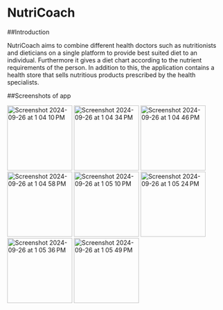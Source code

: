 # NutriCoach

##Introduction

NutriCoach aims to combine different health doctors such as nutritionists and dieticians on a single platform to provide best suited diet to an individual. Furthermore it gives a diet chart according to the nutrient requirements of the person. In addition to this, the application contains a health store that sells nutritious products prescribed by the health specialists.

##Screenshots of app

<img width="150" alt="Screenshot 2024-09-26 at 1 04 10 PM" src="https://github.com/user-attachments/assets/efad561b-870d-4729-a3fb-9c213dfb7bda">

<img width="150" alt="Screenshot 2024-09-26 at 1 04 34 PM" src="https://github.com/user-attachments/assets/981fe177-d483-4c23-80f8-9241f4920e38">

<img width="150" alt="Screenshot 2024-09-26 at 1 04 46 PM" src="https://github.com/user-attachments/assets/0a8196dd-3e72-446a-8558-da474428ef78">

<img width="150" alt="Screenshot 2024-09-26 at 1 04 58 PM" src="https://github.com/user-attachments/assets/19061ea7-dc85-4f2b-b615-8fba8967380b">

<img width="150" alt="Screenshot 2024-09-26 at 1 05 10 PM" src="https://github.com/user-attachments/assets/05f4d680-cc0d-4992-b8c1-3ad500c6ea09">

<img width="150" alt="Screenshot 2024-09-26 at 1 05 24 PM" src="https://github.com/user-attachments/assets/0c535781-5a71-4126-bb2e-983182a326eb">

<img width="150" alt="Screenshot 2024-09-26 at 1 05 36 PM" src="https://github.com/user-attachments/assets/5c8f2e64-a802-463c-a98b-16e02d2f5592">

<img width="150" alt="Screenshot 2024-09-26 at 1 05 49 PM" src="https://github.com/user-attachments/assets/90a0bd1e-8fd9-437e-9e92-bc21b07c9e12">
